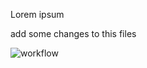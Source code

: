 Lorem ipsum 

add some changes to this files

![workflow](https://github.com/SJ-Maguire/sem/actions/workflows/main.yml/badge.svg)
